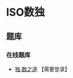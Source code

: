 # ISO数独

## 题库

### 在线题库

- [独·数之道](http://www.sudokufans.org.cn/lx/game.index.php?type=iso) 【需要登录】
